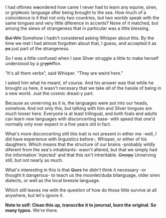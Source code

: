 I had oftimes w~~a~~ondered how came I never had to learn any equine, siren, or grip~~h~~osic language after being brought to the sea. How much of a coincidence is it that not only two countries, but two *worlds* speak with the same tongues and very little diference in accents? None of it matched, but among the slews of strangeness that in particular was a little blessing.

~~But Whi~~ Somehow I hadn't considered asking Whisper about this. By the time we met I had almost forgotten about that, I guess, and accepted it as ~~pa~~ just part of the strangeness.

So I was a little confused when I saw Sliver struggle a little to make herself understood by a gr~~yph~~ffon.

 "It's all them verbs", said Whisper. "They are weird here."

I asked him what he meant, of course. And his answer was that while he brought us here, it wasn't necesary that we take *all* of the hassle of being in a new world. Just the cosmic dread-y part.

Because as unnerving as it is, the languages were put into our heads, somehow. And not only this, but talking with him and Sliver tongues are *much* looser here. Everyone is at least trilingual, and both foals and adults can learn new languages with disconcerting ease- with speed that one'd normally only ever expect in a five years old in fact.

What's more disconcerting still this trait is not present in either me -well, I did have experience with linguistics before-, Whisper, or either of his daughters. Which means that the structure of our brains -probably wildly diferent from the sea's inhabitants- wasn't altered, but that we simply had the information 'injected' and that this isn't inheritable. ~~Creepy~~ Unnerving still, but not nearly as much.

What's interesting in this is that ~~Ques~~ he didn't think it necessary -or thought it dangerous- to teach us the moonlet/duda bilanguage, older siren dialects, or well as the local breezie language.

Which still leaves me with the question of how do those little survive at all anywhere, but let's ignore it.

__Note to self: Clean this up, transcribe it to jo~~r~~urnal, burn the original. So many typos.__
We're there.
